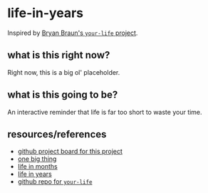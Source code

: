 # life-in-years

Inspired by [Bryan Braun's `your-life` project](https://www.bryanbraun.com/your-life/weeks.html).

## what is this right now?

Right now, this is a big ol' placeholder.

## what is this going to be?

An interactive reminder that life is far too short to waste your time.

## resources/references

- [github project board for this project](https://github.com/martinlaws/life-in-years/projects/1)
- [one big thing](https://medium.com/make-time/one-big-thing-a-simple-way-to-do-more-by-planning-less-5ce1428fd4fe)
- [life in months](https://www.bryanbraun.com/your-life/months.html)
- [life in years](https://www.bryanbraun.com/your-life/years.html)
- [github repo for `your-life`](https://github.com/bryanbraun/your-life)

